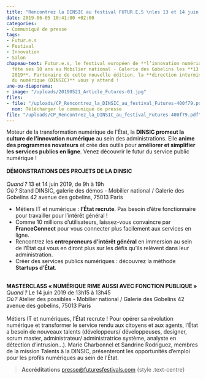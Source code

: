 ```yaml
---
title: "Rencontrez la DINSIC au festival FUTUR.E.S \nles 13 et 14 juin 2019"
date: 2019-06-05 10:41:00 +02:00
categories:
- Communiqué de presse
tags:
- Futur.e.s
- Festival
- Innovation
- Salon
chapeau-text: Futur.e.s, le festival européen de **l’innovation numérique et durable**
  fête ses 10 ans au Mobilier national - Galerie des Gobelins les **13 et 14 juin
  2019**. Partenaire de cette nouvelle édition, la **direction interministérielle
  du numérique (DINSIC)** vous y attend !
une-ou-diaporama:
- image: "/uploads/20190521_Article_Futures-01.jpg"
files:
- file: "/uploads/CP_Rencontrez_la_DINSIC_au_festival_Futures-400f79.pdf"
  nom: Télécharger le communiqué de presse
file: "/uploads/CP_Rencontrez_la_DINSIC_au_festival_Futures-400f79.pdf"
---
```


Moteur de la transformation numérique de l’État, la **DINSIC promeut la culture de l’innovation numérique** au sein des administrations. Elle **anime des programmes novateurs** et crée des outils pour **améliorer et simplifier les services publics en ligne**. Venez découvrir le futur du service public numérique !
<br>
<br>
**DÉMONSTRATIONS DES PROJETS DE LA DINSIC**<br>
<br>
*Quand ?* 13 et 14 juin 2019, de 9h à 19h<br>
*Où ?* Stand DINSIC, galerie des démos - Mobilier national / Galerie des Gobelins
42 avenue des gobelins, 75013 Paris
<br>

* Métiers IT et numérique : **l’État recrute**. Pas besoin d’être fonctionnaire pour travailler pour l’intérêt général !
* Comme 10 millions d’utilisateurs, laissez-vous convaincre par **FranceConnect** pour vous connecter plus facilement aux services en ligne.
* Rencontrez les **entrepreneurs d’intérêt général** en immersion au sein de l’État qui vous en diront plus sur les défis qu’ils relèvent dans leur administration.
* Créer des services publics numériques : découvrez la méthode **Startups d’État**.
  <br>
  <br>

**MASTERCLASS « NUMÉRIQUE RIME AUSSI AVEC FONCTION PUBLIQUE »**
<br>
*Quand ?* Le 14 juin 2019 de 13h15 à 13h45<br>
*Où ?* Atelier des possibles - Mobilier national / Galerie des Gobelins
42 avenue des gobelins, 75013 Paris
<br>
<br>
Métiers IT et numériques, l’État recrute ! Pour opérer sa révolution numérique et transformer le service rendu aux citoyens et aux agents, l’État a besoin de nouveaux talents (développeurs/ développeuses, designer, scrum master, administrateur/ administratrice système, analyste en détection d’intrusion…). Marie Charbonnel et Sandrine Rodriguez, membres de la mission Talents à la DINSIC, présenteront les opportunités d’emploi pour les profils numériques au sein de l’État.
<br>
> **Accréditations** [presse@futuresfestivals.com](presse@futuresfestivals.com)
{style .text-centre}


